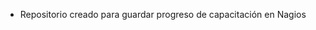 - Repositorio creado para guardar progreso de capacitación en Nagios

<!---
mjaureguiberry/mjaureguiberry is a ✨ special ✨ repository because its `README.md` (this file) appears on your GitHub profile.
You can click the Preview link to take a look at your changes.
--->
